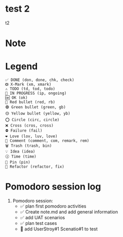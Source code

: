 # test 2 
t2 
# Note

# Legend
    ✅ DONE (don, done, chk, check)
	❎ X-Mark (xm, xmark)
	⚠️ TODO (td, tod, todo)
	🚧 IN PROGRESS (ip, ongoing)
	🆗 OK (ok)
	🔴 Red bullet (red, rb)
	🟢 Green bullet (green, gb)
	🟡 Yellow bullet (yellow, yb)
	⭕ Circle (circ, circle)
	❌ Cross (cros, cross)
	⛔ Failure (fail)
	❤ Love (lov, luv, love)
	💬 Comment (comment, com, remark, rem)
	🗑️ Trash (trash, bin)
	💡 Idea (idea)
	🕜 Time (time)
	📌 Pin (pin)
	🔨 Refactor (refactor, fix)

# Pomodoro session log
1. Pomodoro session:
	* ✅ plan first pomodoro activities
	* ✅ Create note.md and add general information 
	* ✅ add UAT scenarios
	* ✅ plan test cases 
	* 🚧 add UserStroy#1 Scenatio#1 to test